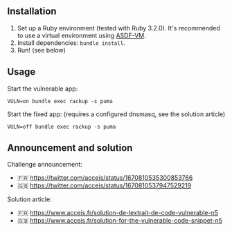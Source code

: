 ## Installation

1. Set up a Ruby environment (tested with Ruby 3.2.0). It's recommended to use a virtual environment using [ASDF-VM](https://asdf-vm.com/).
2. Install dependencies: `bundle install`.
3. Run! (see below)

## Usage

Start the vulnerable app:

```
VULN=on bundle exec rackup -s puma
```

Start the fixed app: (requires a configured dnsmasq, see the solution article)

```
VULN=off bundle exec rackup -s puma
```

## Announcement and solution

Challenge announcement:

- 🇫🇷 https://twitter.com/acceis/status/1670810535300853766
- 🇬🇧 https://twitter.com/acceis/status/1670810537947529219

Solution article:

- 🇫🇷 https://www.acceis.fr/solution-de-lextrait-de-code-vulnerable-n5
- 🇬🇧 https://www.acceis.fr/solution-for-the-vulnerable-code-snippet-n5
